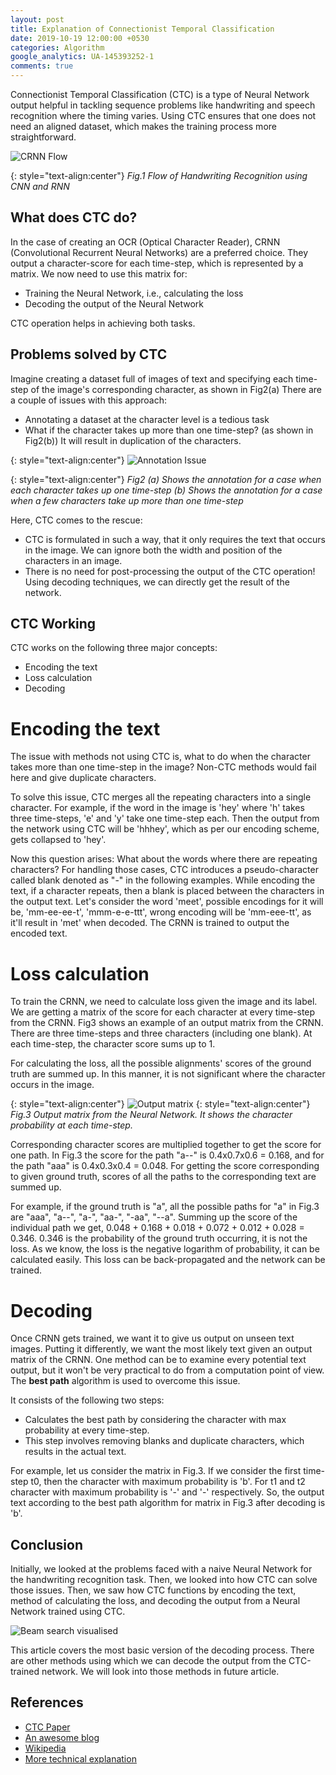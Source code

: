 ```yaml
---
layout: post
title: Explanation of Connectionist Temporal Classification
date: 2019-10-19 12:00:00 +0530
categories: Algorithm
google_analytics: UA-145393252-1
comments: true
---
```


Connectionist Temporal Classification (CTC) is a type of Neural Network output helpful in tackling sequence problems like handwriting and speech recognition where the timing varies. Using CTC ensures that one does not need an aligned dataset, which makes the training process more straightforward.

![CRNN Flow](../../../../assets/images/CTC_1.png)

{: style="text-align:center"}
*Fig.1 Flow of Handwriting Recognition using CNN and RNN*

## What does CTC do?

In the case of creating an OCR (Optical Character Reader), CRNN (Convolutional Recurrent Neural Networks) are a preferred choice. They output a character-score for each time-step, which is represented by a matrix. We now need to use this matrix for:
- Training the Neural Network, i.e., calculating the loss
- Decoding the output of the Neural Network

CTC operation helps in achieving both tasks.

## Problems solved by CTC

Imagine creating a dataset full of images of text and specifying each time-step of the image's corresponding character, as shown in Fig2(a) There are a couple of issues with this  approach:
- Annotating a dataset at the character level is a tedious task
- What if the character takes up more than one time-step? (as shown in Fig2(b)) It will result in duplication of the characters.

{: style="text-align:center"}
![Annotation Issue](../../../../assets/images/CTC_2.png)
<!-- <p align=center> -->
<!-- <img src="../../../../assets/images/CTC_2.png" alt='Annotation Issue'> -->
<!-- </p> -->

{: style="text-align:center"}
*Fig2 (a) Shows the annotation for a case when each character takes up one time-step (b) Shows the annotation for a case when a few characters take up more than one time-step*

Here, CTC comes to the rescue:
- CTC is formulated in such a way, that it only requires the text that occurs in the image. We can ignore both the width and position of the characters in an image.
- There is no need for post-processing the output of the CTC operation! Using decoding techniques, we can directly get the result of the network.

## CTC Working

CTC works on the following three major concepts:
- Encoding the text
- Loss calculation
- Decoding

# Encoding the text

The issue with methods not using CTC is, what to do when the character takes more than one time-step in the image? Non-CTC methods would fail here and give duplicate characters. 

To solve this issue, CTC merges all the repeating characters into a single character. For example, if the word in the image is 'hey' where 'h' takes three time-steps, 'e' and 'y' take one time-step each. Then the output from the network using CTC will be 'hhhey', which as per our encoding scheme, gets collapsed to 'hey'. 

Now this question arises: What about the words where there are repeating characters? For handling those cases, CTC introduces a pseudo-character called blank denoted as "-" in the following examples.  While encoding the text, if a character repeats, then a blank is placed between the characters in the output text. Let's consider the word 'meet', possible encodings for it will be, 'mm-ee-ee-t', 'mmm-e-e-ttt', wrong encoding will be 'mm-eee-tt', as it'll result in 'met' when decoded. The CRNN is trained to output the encoded text.

# Loss calculation

To train the CRNN, we need to calculate loss given the image and its label. We are getting a matrix of the score for each character at every time-step from the CRNN. Fig3 shows an example of an output matrix from the CRNN. There are three time-steps and three characters (including one blank). At each time-step, the character score sums up to 1. 

For calculating the loss, all the possible alignments' scores of the ground truth are summed up. In this manner, it is not significant where the character occurs in the image.

<!-- <p align=center> -->
<!-- <img src="../../../../assets/images/CTC_3.png" alt='Annotation Issue'> -->
<!-- </p> -->

{: style="text-align:center"}
![Output matrix](../../../../assets/images/CTC_3.png)
{: style="text-align:center"}
*Fig.3 Output matrix from the Neural Network. It shows the character probability at each time-step.*

Corresponding character scores are multiplied together to get the score for one path. In Fig.3 the score for the path "a--" is 0.4x0.7x0.6 = 0.168, and for the path "aaa" is 0.4x0.3x0.4 = 0.048. For getting the score corresponding to given ground truth, scores of all the paths to the corresponding text are summed up. 

For example, if the ground truth is "a", all the possible paths for "a" in Fig.3 are "aaa", "a--", "a-", "aa-", "-aa", "--a". Summing up the score of the individual path we get, 0.048 + 0.168 + 0.018 + 0.072 + 0.012 + 0.028 = 0.346. 0.346 is the probability of the ground truth occurring, it is not the loss. As we know, the loss is the negative logarithm of probability, it can be calculated easily. This loss can be back-propagated and the network can be trained.

# Decoding

Once CRNN gets trained, we want it to give us output on unseen text images. Putting it differently, we want the most likely text given an output matrix of the CRNN. One method can be to examine every potential text output, but it won't be very practical to do from a computation point of view. The **best path** algorithm is used to overcome this issue. 

It consists of the following two steps:
- Calculates the best path by considering the character with max probability at every time-step.
- This step involves removing blanks and duplicate characters, which results in the actual text.

For example, let us consider the matrix in Fig.3. If we consider the first time-step t0, then the character with maximum probability is 'b'. For t1 and t2 character with maximum probability is '-' and '-' respectively. So, the output text according to the best path algorithm for matrix in Fig.3 after decoding is 'b'.

## Conclusion

Initially, we looked at the problems faced with a naive Neural Network for the handwriting recognition task. Then, we looked into how CTC can solve those issues. Then, we saw how CTC functions by encoding the text, method of calculating the loss, and decoding the output from a Neural Network trained using CTC. 

![Beam search visualised](../../../../assets/images/Blog_2_fig_4.png)

This article covers the most basic version of the decoding process. There are other methods using which we can decode the output from the CTC-trained network. We will look into those methods in future article.

## References
- [CTC Paper](https://www.cs.toronto.edu/~graves/icml_2006.pdf)
- [An awesome blog](https://towardsdatascience.com/intuitively-understanding-connectionist-temporal-classification-3797e43a86c)
- [Wikipedia](https://en.wikipedia.org/wiki/Connectionist_temporal_classification)
- [More technical explanation](https://distill.pub/2017/ctc/)
